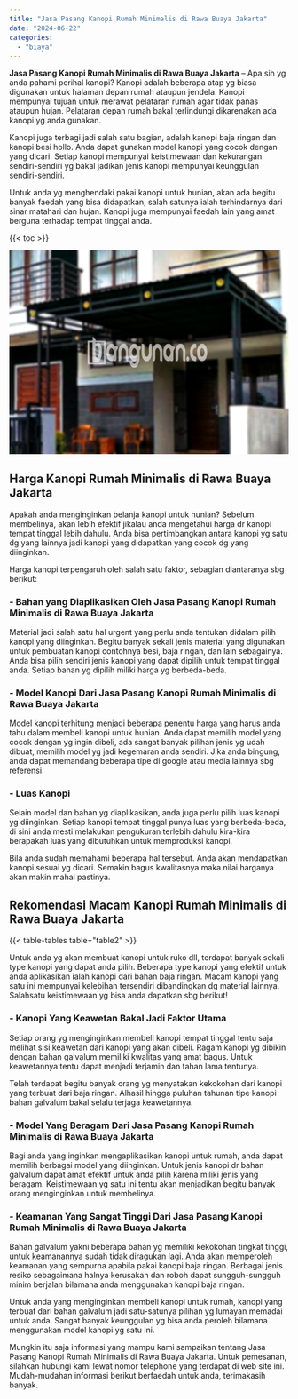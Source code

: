 ```yaml
---
title: "Jasa Pasang Kanopi Rumah Minimalis di Rawa Buaya Jakarta"
date: "2024-06-22"
categories: 
  - "biaya"
---
```


**Jasa Pasang Kanopi Rumah Minimalis di Rawa Buaya Jakarta** – Apa sih yg anda pahami perihal kanopi? Kanopi adalah beberapa atap yg biasa digunakan untuk halaman depan rumah ataupun jendela. Kanopi mempunyai tujuan untuk merawat pelataran rumah agar tidak panas ataupun hujan. Pelataran depan rumah bakal terlindungi dikarenakan ada kanopi yg anda gunakan.

Kanopi juga terbagi jadi salah satu bagian, adalah kanopi baja ringan dan kanopi besi hollo. Anda dapat gunakan model kanopi yang cocok dengan yang dicari. Setiap kanopi mempunyai keistimewaan dan kekurangan sendiri-sendiri yg bakal jadikan jenis kanopi mempunyai keunggulan sendiri-sendiri.

Untuk anda yg menghendaki pakai kanopi untuk hunian, akan ada begitu banyak faedah yang bisa didapatkan, salah satunya ialah terhindarnya dari sinar matahari dan hujan. Kanopi juga mempunyai faedah lain yang amat berguna terhadap tempat tinggal anda.

{{< toc >}}

![Jasa Pasang Kanopi Rumah Minimalis di Rawa Buaya Jakarta](/images/harga-kanopi-minimalis-53.png)

## Harga Kanopi Rumah Minimalis di Rawa Buaya Jakarta

Apakah anda menginginkan belanja kanopi untuk hunian? Sebelum membelinya, akan lebih efektif jikalau anda mengetahui harga dr kanopi tempat tinggal lebih dahulu. Anda bisa pertimbangkan antara kanopi yg satu dg yang lainnya jadi kanopi yang didapatkan yang cocok dg yang diinginkan.

Harga kanopi terpengaruh oleh salah satu faktor, sebagian diantaranya sbg berikut:

### \- Bahan yang Diaplikasikan Oleh Jasa Pasang Kanopi Rumah Minimalis di Rawa Buaya Jakarta

Material jadi salah satu hal urgent yang perlu anda tentukan didalam pilih kanopi yang diinginkan. Begitu banyak sekali jenis material yang digunakan untuk pembuatan kanopi contohnya besi, baja ringan, dan lain sebagainya. Anda bisa pilih sendiri jenis kanopi yang dapat dipilih untuk tempat tinggal anda. Setiap bahan yg dipilih miliki harga yg berbeda-beda.

### \- Model Kanopi Dari Jasa Pasang Kanopi Rumah Minimalis di Rawa Buaya Jakarta

Model kanopi terhitung menjadi beberapa penentu harga yang harus anda tahu dalam membeli kanopi untuk hunian. Anda dapat memilih model yang cocok dengan yg ingin dibeli, ada sangat banyak pilihan jenis yg udah dibuat, memilih model yg jadi kegemaran anda sendiri. Jika anda bingung, anda dapat memandang beberapa tipe di google atau media lainnya sbg referensi.

### \- Luas Kanopi

Selain model dan bahan yg diaplikasikan, anda juga perlu pilih luas kanopi yg diinginkan. Setiap kanopi tempat tinggal punya luas yang berbeda-beda, di sini anda mesti melakukan pengukuran terlebih dahulu kira-kira berapakah luas yang dibutuhkan untuk memproduksi kanopi.

Bila anda sudah memahami beberapa hal tersebut. Anda akan mendapatkan kanopi sesuai yg dicari. Semakin bagus kwalitasnya maka nilai harganya akan makin mahal pastinya.

## Rekomendasi Macam Kanopi Rumah Minimalis di Rawa Buaya Jakarta

{{< table-tables table="table2" >}}

Untuk anda yg akan membuat kanopi untuk ruko dll, terdapat banyak sekali type kanopi yang dapat anda pilih. Beberapa type kanopi yang efektif untuk anda aplikasikan ialah kanopi dari bahan baja ringan. Macam kanopi yang satu ini mempunyai kelebihan tersendiri dibandingkan dg material lainnya. Salahsatu keistimewaan yg bisa anda dapatkan sbg berikut!

### \- Kanopi Yang Keawetan Bakal Jadi Faktor Utama

Setiap orang yg menginginkan membeli kanopi tempat tinggal tentu saja melihat sisi keawetan dari kanopi yang akan dibeli. Ragam kanopi yg dibikin dengan bahan galvalum memiliki kwalitas yang amat bagus. Untuk keawetannya tentu dapat menjadi terjamin dan tahan lama tentunya.

Telah terdapat begitu banyak orang yg menyatakan kekokohan dari kanopi yang terbuat dari baja ringan. Alhasil hingga puluhan tahunan tipe kanopi bahan galvalum bakal selalu terjaga keawetannya.

### \- Model Yang Beragam Dari Jasa Pasang Kanopi Rumah Minimalis di Rawa Buaya Jakarta

Bagi anda yang inginkan mengaplikasikan kanopi untuk rumah, anda dapat memilih berbagai model yang diinginkan. Untuk jenis kanopi dr bahan galvalum dapat amat efektif untuk anda pilih karena miliki jenis yang beragam. Keistimewaan yg satu ini tentu akan menjadikan begitu banyak orang menginginkan untuk membelinya.

### \- Keamanan Yang Sangat Tinggi Dari Jasa Pasang Kanopi Rumah Minimalis di Rawa Buaya Jakarta

Bahan galvalum yakni beberapa bahan yg memiliki kekokohan tingkat tinggi, untuk keamanannya sudah tidak diragukan lagi. Anda akan memperoleh keamanan yang sempurna apabila pakai kanopi baja ringan. Berbagai jenis resiko sebagaimana halnya kerusakan dan roboh dapat sungguh-sungguh minim berjalan bilamana anda menggunakan kanopi baja ringan.

Untuk anda yang menginginkan membeli kanopi untuk rumah, kanopi yang terbuat dari bahan galvalum jadi satu-satunya pilihan yg lumayan memadai untuk anda. Sangat banyak keunggulan yg bisa anda peroleh bilamana menggunakan model kanopi yg satu ini.

Mungkin itu saja informasi yang mampu kami sampaikan tentang Jasa Pasang Kanopi Rumah Minimalis di Rawa Buaya Jakarta. Untuk pemesanan, silahkan hubungi kami lewat nomor telephone yang terdapat di web site ini. Mudah-mudahan informasi berikut berfaedah untuk anda, terimakasih banyak.
